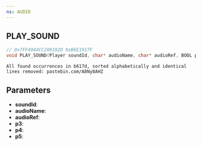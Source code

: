 ```yaml
---
ns: AUDIO
---
```

## PLAY_SOUND

```c
// 0x7FF4944CC209192D 0xB6E1917F
void PLAY_SOUND(Player soundId, char* audioName, char* audioRef, BOOL p3, Any p4, BOOL p5);
```

```
All found occurrences in b617d, sorted alphabetically and identical lines removed: pastebin.com/A8Ny8AHZ  
```

## Parameters
* **soundId**: 
* **audioName**: 
* **audioRef**: 
* **p3**: 
* **p4**: 
* **p5**: 

